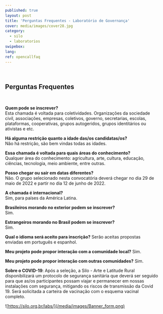 ```yaml
---
published: true
layout: post
title: 'Perguntas Frequentes - Laboratório de Governança'
cover: media/images/cover28.jpg
category:
  - silo
  - laboratorios
swipebox:
lang: 
ref: opencallfaq
---
```


<br>

## Perguntas Frequentes 

<br>

**Quem pode se inscrever?**<br>
Esta chamada é voltada para coletividades. Organizações da sociedade civil,  associações, empresas, coletivos, governo, secretarias, escolas, plataformas, cooperativas, grupos autogeridos, grupos identitários ou ativistas e etc.   


**Há alguma restrição quanto a idade das/os candidatas/os?**<br>
Não há restrição, são bem vindas todas as idades.


**Essa chamada é voltada para quais áreas do conhecimento?**<br>
Qualquer área do conhecimento:  agricultura, arte, cultura, educação, ciências, tecnologia, meio ambiente, entre outras. 


**Posso chegar ou sair em datas diferentes?**<br>
Não. O grupo selecionado nesta convocatória deverá chegar no dia 29 de maio de 2022 e partir no dia 12 de junho de 2022.


**A chamada é internacional?**<br>
Sim, para países da América Latina.


**Brasileiros morando no exterior podem se inscrever?**<br>
Sim.


**Estrangeiros morando no Brasil podem se inscrever?**<br>
Sim. 


**Qual o idioma será aceito para inscrição?**
Serão aceitas propostas enviadas em português e espanhol.


**Meu projeto pode propor interação com a comunidade local?**
Sim.


**Meu projeto pode propor interação com outras comunidades?**
Sim.



**Sobre o COVID-19**:
Após a seleção, a Silo - Arte e Latitude Rural disponibilizará um protocolo de segurança sanitária que deverá ser seguido para que as/os participantes possam viajar e permanecer em nossas instalações com segurança, mitigando os riscos de transmissão da Covid 19. Será solicitada a carteira de vacinação com o esquema vacinal completo.

![https://silo.org.br/labs/](/media/images/Banner_form.png)
